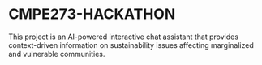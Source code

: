 # CMPE273-HACKATHON
This project is an AI-powered interactive chat assistant that provides context-driven information on sustainability issues affecting marginalized and vulnerable communities. 
